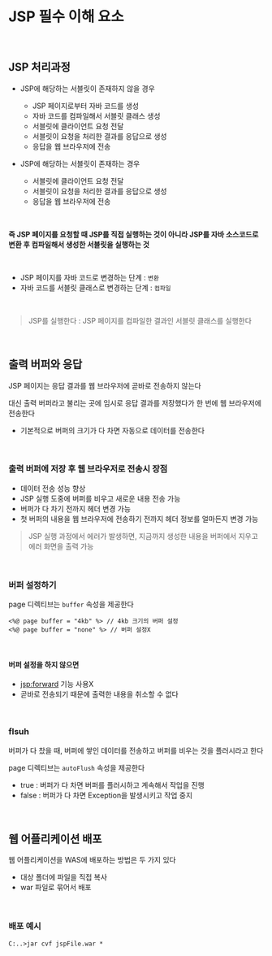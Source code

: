 # JSP 필수 이해 요소

<br>

## JSP 처리과정
- JSP에 해당하는 서블릿이 존재하지 않을 경우
  - JSP 페이지로부터 자바 코드를 생성
  - 자바 코드를 컴파일해서 서블릿 클래스 생성
  - 서블릿에 클라이언트 요청 전달
  - 서블릿이 요청을 처리한 결과를 응답으로 생성
  - 응답을 웹 브라우저에 전송

- JSP에 해당하는 서블릿이 존재하는 경우
  - 서블릿에 클라이언트 요청 전달
  - 서블릿이 요청을 처리한 결과를 응답으로 생성
  - 응답을 웹 브라우저에 전송

<br>

**즉 JSP 페이지를 요청할 때 JSP를 직접 실행하는 것이 아니라 JSP를 자바 소스코드로 변환 후 컴파일해서 생성한 서블릿을 실행하는 것**

<br>

- JSP 페이지를 자바 코드로 변경하는 단계 : `변환`
- 자바 코드를 서블릿 클래스로 변경하는 단계 : `컴파일`

<br>

> JSP를 실행한다 : JSP 페이지를 컴파일한 결과인 서블릿 클래스를 실행한다

<br>

## 출력 버퍼와 응답
JSP 페이지는 응답 결과를 웹 브라우저에 곧바로 전송하지 않는다
<br>

대신 출력 버퍼라고 불리는 곳에 임시로 응답 결과를 저장했다가 한 번에 웹 브라우저에 전송한다
- 기본적으로 버퍼의 크기가 다 차면 자동으로 데이터를 전송한다

<br>

### 출력 버퍼에 저장 후 웹 브라우저로 전송시 장점
- 데이터 전송 성능 향상
- JSP 실행 도중에 버퍼를 비우고 새로운 내용 전송 가능
- 버퍼가 다 차기 전까지 헤더 변경 가능
- 첫 버퍼의 내용을 웹 브라우저에 전송하기 전까지 헤더 정보를 얼마든지 변경 가능

> JSP 실행 과정에서 에러가 발생하면, 지금까지 생성한 내용을 버퍼에서 지우고 에러 화면을 출력 가능

<br>

### 버퍼 설정하기
page 디렉티브는 `buffer` 속성을 제공한다
```
<%@ page buffer = "4kb" %> // 4kb 크기의 버퍼 설정
<%@ page buffer = "none" %> // 버퍼 설정X
```

<br>

#### 버퍼 설정을 하지 않으면
- <jsp:forward> 기능 사용X
- 곧바로 전송되기 때문에 출력한 내용을 취소할 수 없다

<br>

### flsuh
버퍼가 다 찼을 때, 버퍼에 쌓인 데이터를 전송하고 버퍼를 비우는 것을 플러시라고 한다
<br>

page 디렉티브는 `autoFlush` 속성을 제공한다
- true : 버퍼가 다 차면 버퍼를 플러시하고 계속해서 작업을 진행
- false : 버퍼가 다 차면 Exception을 발생시키고 작업 중지

<br>

## 웹 어플리케이션 배포
웹 어플리케이션을 WAS에 배포하는 방법은 두 가지 있다
- 대상 폴더에 파일을 직접 복사
- war 파일로 묶어서 배포

<br>

### 배포 예시
```
C:..>jar cvf jspFile.war *
```

<br>



